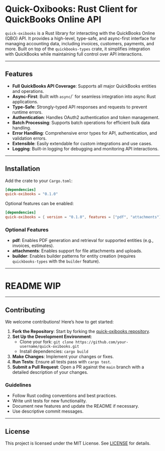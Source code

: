 # Quick-Oxibooks: Rust Client for QuickBooks Online API

<!-- [![Crates.io](https://img.shields.io/crates/v/quick-oxibooks)](https://crates.io/crates/quick-oxibooks)
[![Documentation](https://docs.rs/quick-oxibooks/badge.svg)](https://docs.rs/quick-oxibooks)
[![License](https://img.shields.io/crates/l/quick-oxibooks)](LICENSE) -->

`quick-oxibooks` is a Rust library for interacting with the QuickBooks Online (QBO) API. It provides a high-level, type-safe, and async-first interface for managing accounting data, including invoices, customers, payments, and more. Built on top of the `quickbooks-types` crate, it simplifies integration with QuickBooks while maintaining full control over API interactions.

---

## Features

- **Full QuickBooks API Coverage**: Supports all major QuickBooks entities and operations.
- **Async-First**: Built with `async`/` for seamless integration into async Rust applications.
- **Type-Safe**: Strongly-typed API responses and requests to prevent runtime errors.
- **Authentication**: Handles OAuth2 authentication and token management.
- **Batch Processing**: Supports batch operations for efficient bulk data handling.
- **Error Handling**: Comprehensive error types for API, authentication, and validation errors.
- **Extensible**: Easily extendable for custom integrations and use cases.
- **Logging**: Built-in logging for debugging and monitoring API interactions.

---

## Installation

Add the crate to your `Cargo.toml`:

```toml
[dependencies]
quick-oxibooks = "0.1.0"
```

Optional features can be enabled:

```toml
[dependencies]
quick-oxibooks = { version = "0.1.0", features = ["pdf", "attachments"] }
```

### Optional Features

- **pdf**: Enables PDF generation and retrieval for supported entities (e.g., invoices, estimates).
- **attachments**: Enables support for file attachments and uploads.
- **builder**: Enables builder patterns for entity creation (requires `quickbooks-types` with the `builder` feature).

---

# README WIP

---

## Contributing

We welcome contributions! Here’s how to get started:

1. **Fork the Repository**: Start by forking the [quick-oxibooks repository](https://github.com/your-repo/quick-oxibooks).
2. **Set Up the Development Environment**:
   - Clone your fork: `git clone https://github.com/your-username/quick-oxibooks.git`
   - Install dependencies: `cargo build`
3. **Make Changes**: Implement your changes or fixes.
4. **Run Tests**: Ensure all tests pass with `cargo test`.
5. **Submit a Pull Request**: Open a PR against the `main` branch with a detailed description of your changes.

### Guidelines

- Follow Rust coding conventions and best practices.
- Write unit tests for new functionality.
- Document new features and update the README if necessary.
- Use descriptive commit messages.

---

## License

This project is licensed under the MIT License. See [LICENSE](LICENSE) for details.

<!-- ---

## Documentation

For detailed documentation, visit [docs.rs/quick-oxibooks](https://docs.rs/quick-oxibooks). -->
